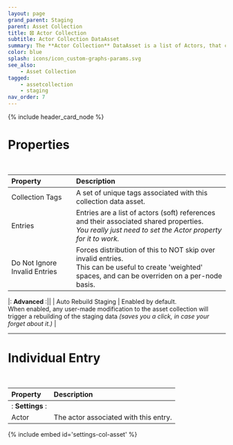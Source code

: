```yaml
---
layout: page
grand_parent: Staging
parent: Asset Collection
title: 🝱 Actor Collection
subtitle: Actor Collection DataAsset
summary: The **Actor Collection** DataAsset is a list of Actors, that comes with all the Asset Collection goodies.
color: blue
splash: icons/icon_custom-graphs-params.svg
see_also: 
    - Asset Collection
tagged: 
    - assetcollection
    - staging
nav_order: 7
---
```


{% include header_card_node %}

# Properties
<br>

| Property       | Description          |
|:-------------|:------------------|
| Collection Tags           | A set of unique tags associated with this collection data asset. |
| Entries           | Entries are a list of actors (soft) references and their associated shared properties.<br>*You really just need to set the Actor property for it to work.* |
| Do Not Ignore Invalid Entries          | Forces distribution of this to NOT skip over invalid entries.<br>This can be useful to create 'weighted' spaces, and can be overriden on a per-node basis. |

|: **Advanced** :||
| Auto Rebuild Staging           | Enabled by default.<br>When enabled, any user-made modification to the asset collection will trigger a rebuilding of the staging data *(saves you a click, in case your forget about it.)* |

---
# Individual Entry
<br>

| Property       | Description          |
|:-------------|:------------------|
|: **Settings** :||
| Actor           | The actor associated with this entry. |

{% include embed id='settings-col-asset' %}